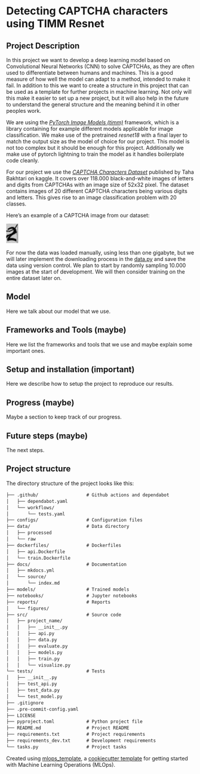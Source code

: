 # Detecting CAPTCHA characters using TIMM Resnet

## Project Description
In this project we want to develop a deep learning model based on Convolutional Neural Networks (CNN) to solve CAPTCHAs, as they are often used to differentiate between humans and machines. This is a good measure of how well the model can adapt to a method, intended to make it fail. In addition to this we want to create a structure in this project that can be used as a template for further projects in machine learning. Not only will this make it easier to set up a new project, but it will also help in the future to understand the general structure and the meaning behind it in other peoples work.

We are using the *[PyTorch Image Models (timm)](https://github.com/rwightman/pytorch-image-models)* framework, which is a library containing for example different models applicable for image classification. We make use of the pretrained *resnet18* with a final layer to match the output size as the model of choice for our project. This model is not too complex but it should be enough for this project. Additionally we make use of pytorch lightning to train the model as it handles boilerplate code cleanly.

For our project we use the [*CAPTCHA Characters Dataset*](https://www.kaggle.com/datasets/tahabakhtari/captcha-characters-dataset-118k-images) published by Taha Bakhtari on kaggle. It covers over 118.000 black-and-white images of letters and digits from CAPTCHAs with an image size of 52x32 pixel. The dataset contains images of 20 different CAPTCHA characters being various digits and letters. This gives rise to an image classification problem with 20 classes.

Here’s an example of a CAPTCHA image from our dataset:

![Example CAPTCH.](reports/figures/2_10067.png)

For now the data was loaded manually, using less than one gigabyte, but we will later implement the downloading process in the [data.py](src/captcha/data.py) and save the data using version control. We plan to start by randomly sampling 10.000 images at the start of development. We will then consider training on the entire dataset later on.


## Model
Here we talk about our model that we use.

## Frameworks and Tools (maybe)
Here we list the frameworks and tools that we use and maybe explain some important ones.

## Setup and installation (important)
Here we describe how to setup the project to reproduce our results.

## Progress (maybe)
Maybe a section to keep track of our progress.

## Future steps (maybe)
The next steps.

## Project structure
The directory structure of the project looks like this:
```txt
├── .github/                  # Github actions and dependabot
│   ├── dependabot.yaml
│   └── workflows/
│       └── tests.yaml
├── configs/                  # Configuration files
├── data/                     # Data directory
│   ├── processed
│   └── raw
├── dockerfiles/              # Dockerfiles
│   ├── api.Dockerfile
│   └── train.Dockerfile
├── docs/                     # Documentation
│   ├── mkdocs.yml
│   └── source/
│       └── index.md
├── models/                   # Trained models
├── notebooks/                # Jupyter notebooks
├── reports/                  # Reports
│   └── figures/
├── src/                      # Source code
│   ├── project_name/
│   │   ├── __init__.py
│   │   ├── api.py
│   │   ├── data.py
│   │   ├── evaluate.py
│   │   ├── models.py
│   │   ├── train.py
│   │   └── visualize.py
└── tests/                    # Tests
│   ├── __init__.py
│   ├── test_api.py
│   ├── test_data.py
│   └── test_model.py
├── .gitignore
├── .pre-commit-config.yaml
├── LICENSE
├── pyproject.toml            # Python project file
├── README.md                 # Project README
├── requirements.txt          # Project requirements
├── requirements_dev.txt      # Development requirements
└── tasks.py                  # Project tasks
```


Created using [mlops_template](https://github.com/SkafteNicki/mlops_template),
a [cookiecutter template](https://github.com/cookiecutter/cookiecutter) for getting
started with Machine Learning Operations (MLOps).

